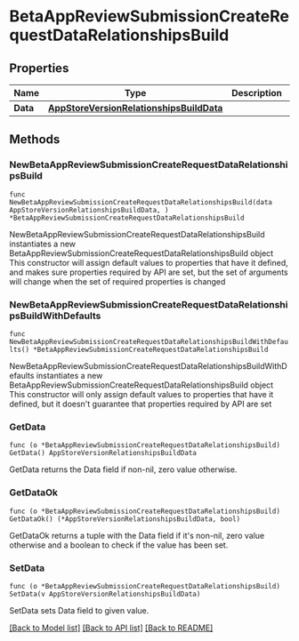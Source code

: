 # BetaAppReviewSubmissionCreateRequestDataRelationshipsBuild

## Properties

Name | Type | Description | Notes
------------ | ------------- | ------------- | -------------
**Data** | [**AppStoreVersionRelationshipsBuildData**](AppStoreVersion_relationships_build_data.md) |  | 

## Methods

### NewBetaAppReviewSubmissionCreateRequestDataRelationshipsBuild

`func NewBetaAppReviewSubmissionCreateRequestDataRelationshipsBuild(data AppStoreVersionRelationshipsBuildData, ) *BetaAppReviewSubmissionCreateRequestDataRelationshipsBuild`

NewBetaAppReviewSubmissionCreateRequestDataRelationshipsBuild instantiates a new BetaAppReviewSubmissionCreateRequestDataRelationshipsBuild object
This constructor will assign default values to properties that have it defined,
and makes sure properties required by API are set, but the set of arguments
will change when the set of required properties is changed

### NewBetaAppReviewSubmissionCreateRequestDataRelationshipsBuildWithDefaults

`func NewBetaAppReviewSubmissionCreateRequestDataRelationshipsBuildWithDefaults() *BetaAppReviewSubmissionCreateRequestDataRelationshipsBuild`

NewBetaAppReviewSubmissionCreateRequestDataRelationshipsBuildWithDefaults instantiates a new BetaAppReviewSubmissionCreateRequestDataRelationshipsBuild object
This constructor will only assign default values to properties that have it defined,
but it doesn't guarantee that properties required by API are set

### GetData

`func (o *BetaAppReviewSubmissionCreateRequestDataRelationshipsBuild) GetData() AppStoreVersionRelationshipsBuildData`

GetData returns the Data field if non-nil, zero value otherwise.

### GetDataOk

`func (o *BetaAppReviewSubmissionCreateRequestDataRelationshipsBuild) GetDataOk() (*AppStoreVersionRelationshipsBuildData, bool)`

GetDataOk returns a tuple with the Data field if it's non-nil, zero value otherwise
and a boolean to check if the value has been set.

### SetData

`func (o *BetaAppReviewSubmissionCreateRequestDataRelationshipsBuild) SetData(v AppStoreVersionRelationshipsBuildData)`

SetData sets Data field to given value.



[[Back to Model list]](../README.md#documentation-for-models) [[Back to API list]](../README.md#documentation-for-api-endpoints) [[Back to README]](../README.md)


